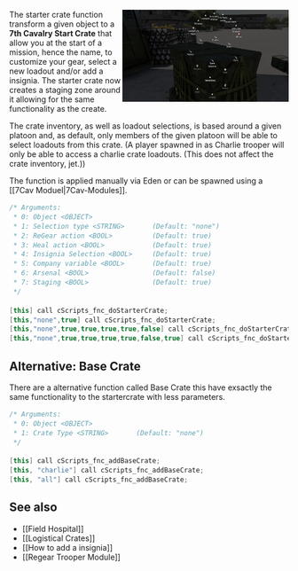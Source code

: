 <img align="right" width="300" height="166" src="https://github.com/7Cav/cScripts/blob/main/resourses/wikigfx/Starter_Crate.png">The starter crate function transform a given object to a **7th Cavalry Start Crate** that allow you at the start of a mission, hence the name, to customize your gear, select a new loadout and/or add a insignia. The starter crate now creates a staging zone around it allowing for the same functionality as the create.

The crate inventory, as well as loadout selections, is based around a given platoon and, as default, only members of the given platoon will be able to select loadouts from this crate. (A player spawned in as Charlie trooper will only be able to access a charlie crate loadouts. (This does not affect the crate inventory, jet.))

The function is applied manually via Eden or can be spawned using a [[7Cav Moduel|7Cav-Modules]].
```cpp
/* Arguments:
 * 0: Object <OBJECT>
 * 1: Selection type <STRING>       (Default: "none")
 * 2: ReGear action <BOOL>          (Default: true)
 * 3: Heal action <BOOL>            (Default: true)
 * 4: Insignia Selection <BOOL>     (Default: true)
 * 5: Company variable <BOOL>       (Default: true)
 * 6: Arsenal <BOOL>                (Default: false)
 * 7: Staging <BOOL>                (Default: true)
 */

[this] call cScripts_fnc_doStarterCrate;
[this,"none",true] call cScripts_fnc_doStarterCrate;
[this,"none",true,true,true,true,false] call cScripts_fnc_doStarterCrate;
[this,"none",true,true,true,true,false,true] call cScripts_fnc_doStarterCrate;
```

## Alternative: Base Crate
There are a alternative function called Base Crate this have exsactly the same functionality to the startercrate with less parameters.

```cpp
/* Arguments:
 * 0: Object <OBJECT>
 * 1: Crate Type <STRING>       (Default: "none")
 */

[this] call cScripts_fnc_addBaseCrate;
[this, "charlie"] call cScripts_fnc_addBaseCrate;
[this, "all"] call cScripts_fnc_addBaseCrate;
```

## See also
* [[Field Hospital]]
* [[Logistical Crates]]
* [[How to add a insignia]]
* [[Regear Trooper Module]]